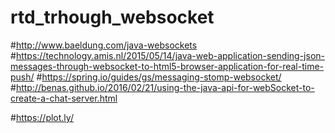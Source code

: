 # rtd_trhough_websocket

#http://www.baeldung.com/java-websockets
#https://technology.amis.nl/2015/05/14/java-web-application-sending-json-messages-through-websocket-to-html5-browser-application-for-real-time-push/
#https://spring.io/guides/gs/messaging-stomp-websocket/
#http://benas.github.io/2016/02/21/using-the-java-api-for-webSocket-to-create-a-chat-server.html

#https://plot.ly/

